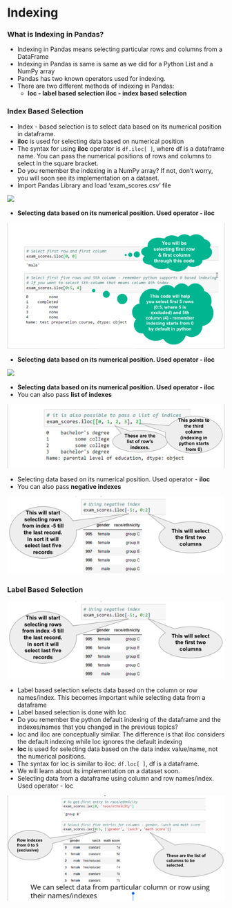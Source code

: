 # Indexing

### What is Indexing in Pandas?

* Indexing in Pandas means selecting particular rows and columns from a DataFrame 
* Indexing in Pandas is same is same as we did for a Python List and a NumPy array 
* Pandas has two known operators used for indexing. 
* There are two different methods of indexing in Pandas:
  * **loc - label based selection iloc - index based selection**

### Index Based Selection

* Index - based selection is to select data based on its numerical position in dataframe.  
* **iloc** is used for selecting data based on numerical position 
* The syntax for using **iloc** operator is `df.iloc[ ]`, where df is a dataframe name. You can pass the numerical positions of rows and columns to select in the square bracket. 
* Do you remember the indexing in a NumPy array? If not, don’t worry, you will soon see its implementation on a dataset. 
* Import Pandas Library and load ‘exam\_scores.csv’ file

![](https://lh5.googleusercontent.com/4dCqek__DOPxROW7RZwChJvhiR0DvbMU6gxWZG7ZCavlIwWA8frOXPLcIDFY_FPEQ_B3YPctn_v_-kDVGHm_B4IpJDpwLFiF5Irqzo2WEI8yFedZFZtS1PwWIAQsCHL_qFGTYw0kfw8=s0)

* **Selecting data based on its numerical position. Used operator - iloc**

![](../.gitbook/assets/image%20%281%29.png)

* **Selecting data based on its numerical position. Used operator - iloc**

![](https://lh5.googleusercontent.com/nLa56yAfpy7qYDyqiqKxeIa3r0hFvOHr-2ZShpPG2qeVWjiBu2WH-2lG7rkKeEhE7zAQS7RJAjY-5nKXm9YAbBuUcDUpksZr3qtMMRV1C6ykhP_LARkhz6wBP463lzfQV5rm-r3mTkA=s0)



* **Selecting data based on its numerical position. Used operator - iloc** 
* You can also pass **list of indexes**

![](../.gitbook/assets/image%20%283%29.png)

* Selecting data based on its numerical position. Used operator - **iloc** 
* You can also pass **negative indexes**

![](../.gitbook/assets/image%20%289%29.png)

### Label Based Selection

![](../.gitbook/assets/image%20%287%29.png)

* Label based selection selects data based on the column or row names/index. This becomes important while selecting data from a dataframe 
* Label based selection is done with loc 
* Do you remember the python default indexing of the dataframe and the indexes/names that you changed in the previous topics? 
* loc and iloc are conceptually similar. The difference is that iloc considers the default indexing while loc ignores the default indexing 
* **loc** is used for selecting data based on the data index value/name, not the numerical positions.  
* The syntax for loc is similar to iloc: `df.loc[ ]`, df is a dataframe. 
* We will learn about its implementation on a dataset soon. 
* Selecting data from a dataframe using column and row names/index. Used operator - loc

![](../.gitbook/assets/image%20%282%29.png)

